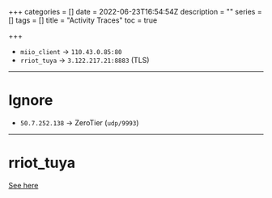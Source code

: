 +++
categories = []
date = 2022-06-23T16:54:54Z
description = ""
series = []
tags = []
title = "Activity Traces"
toc = true

+++
* `miio_client` -> `110.43.0.85:80`
* `rriot_tuya` -> `3.122.217.21:8883` (TLS)

***

# Ignore

* `50.7.252.138` -> ZeroTier (`udp/9993`)

***

# rriot_tuya

[See here](../opt-rockrobo-rriot-rriot_tuya/)